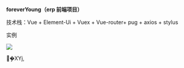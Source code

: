 

**foreverYoung（erp 前端项目）**

技术栈：Vue + Element-Ui + Vuex + Vue-router+ pug + axios + stylus



实例

![](file:///C:/Users/At/AppData/Local/Temp/msohtmlclip1/01/clip_image002.png)

 �ܾXYj,

